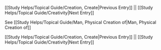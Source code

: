 [[Study Helps/Topical Guide/Creation, Create|Previous Entry]]  ||  [[Study Helps/Topical Guide/Creativity|Next Entry]]

 See [[Study Helps/Topical Guide/Man, Physical Creation of|Man, Physical Creation of]]

[[Study Helps/Topical Guide/Creation, Create|Previous Entry]]  ||  [[Study Helps/Topical Guide/Creativity|Next Entry]]